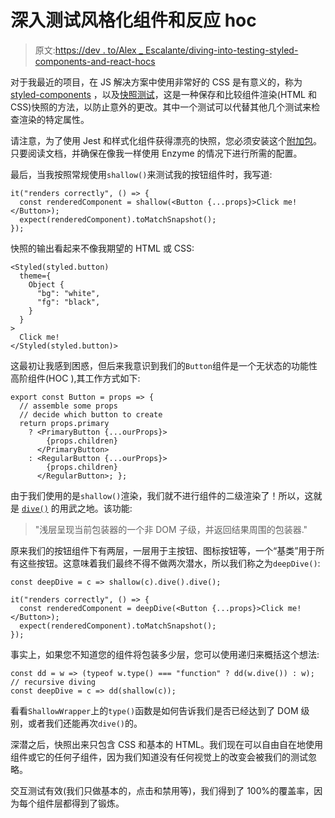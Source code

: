 # 深入测试风格化组件和反应 hoc

> 原文:[https://dev . to/Alex _ Escalante/diving-into-testing-styled-components-and-react-hocs](https://dev.to/alex_escalante/diving-into-testing-styled-components-and-react-hocs)

对于我最近的项目，在 JS 解决方案中使用非常好的 CSS 是有意义的，称为 [styled-components](https://github.com/styled-components/jest-styled-components) ，以及[快照测试](https://facebook.github.io/jest/docs/snapshot-testing.html)，这是一种保存和比较组件渲染(HTML 和 CSS)快照的方法，以防止意外的更改。其中一个测试可以代替其他几个测试来检查渲染的特定属性。

请注意，为了使用 Jest 和样式化组件获得漂亮的快照，您必须安装这个[附加包](https://github.com/styled-components/jest-styled-components)。只要阅读文档，并确保在像我一样使用 Enzyme 的情况下进行所需的配置。

最后，当我按照常规使用`shallow()`来测试我的按钮组件时，我写道:

```
it("renders correctly", () => {
  const renderedComponent = shallow(<Button {...props}>Click me!</Button>);
  expect(renderedComponent).toMatchSnapshot();
}); 
```

快照的输出看起来不像我期望的 HTML 或 CSS:

```
<Styled(styled.button)
  theme={
    Object {
      "bg": "white",
      "fg": "black",
    }
  }
>
  Click me!
</Styled(styled.button)> 
```

这最初让我感到困惑，但后来我意识到我们的`Button`组件是一个无状态的功能性高阶组件(HOC ),其工作方式如下:

```
export const Button = props => {
  // assemble some props
  // decide which button to create
  return props.primary
    ? <PrimaryButton {...ourProps}>
        {props.children}
      </PrimaryButton>
    : <RegularButton {...ourProps}>
        {props.children}
      </RegularButton>; }; 
```

由于我们使用的是`shallow()`渲染，我们就不进行组件的二级渲染了！所以，这就是 [`dive()`](https://github.com/airbnb/enzyme/blob/master/docs/api/ShallowWrapper/dive.md) 的用武之地。该功能:

> "浅层呈现当前包装器的一个非 DOM 子级，并返回结果周围的包装器."

原来我们的按钮组件下有两层，一层用于主按钮、图标按钮等，一个“基类”用于所有这些按钮。这意味着我们最终不得不做两次潜水，所以我们称之为`deepDive()`:

```
const deepDive = c => shallow(c).dive().dive();

it("renders correctly", () => {
  const renderedComponent = deepDive(<Button {...props}>Click me!</Button>);
  expect(renderedComponent).toMatchSnapshot();
}); 
```

事实上，如果您不知道您的组件将包装多少层，您可以使用递归来概括这个想法:

```
const dd = w => (typeof w.type() === "function" ? dd(w.dive()) : w); // recursive diving
const deepDive = c => dd(shallow(c)); 
```

看看`ShallowWrapper`上的`type()`函数是如何告诉我们是否已经达到了 DOM 级别，或者我们还能再次`dive()`的。

深潜之后，快照出来只包含 CSS 和基本的 HTML。我们现在可以自由自在地使用组件或它的任何子组件，因为我们知道没有任何视觉上的改变会被我们的测试忽略。

交互测试有效(我们只做基本的，点击和禁用等)，我们得到了 100%的覆盖率，因为每个组件层都得到了锻炼。